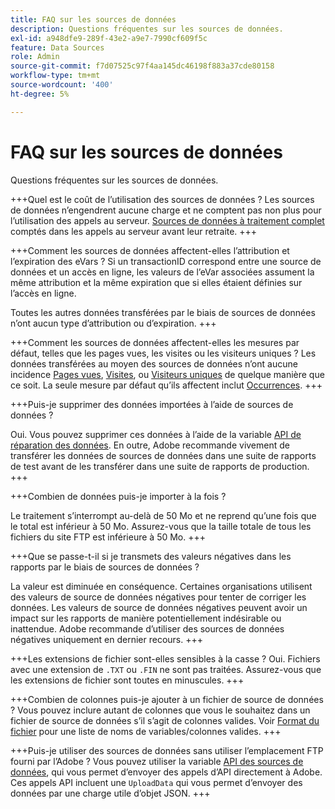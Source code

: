 ```yaml
---
title: FAQ sur les sources de données
description: Questions fréquentes sur les sources de données.
exl-id: a948dfe9-289f-43e2-a9e7-7990cf609f5c
feature: Data Sources
role: Admin
source-git-commit: f7d07525c97f4aa145dc46198f883a37cde80158
workflow-type: tm+mt
source-wordcount: '400'
ht-degree: 5%

---
```


# FAQ sur les sources de données

Questions fréquentes sur les sources de données.

+++Quel est le coût de l’utilisation des sources de données ?
Les sources de données n’engendrent aucune charge et ne comptent pas non plus pour l’utilisation des appels au serveur. [Sources de données à traitement complet](full-processing-eol.md) comptés dans les appels au serveur avant leur retraite.
+++

+++Comment les sources de données affectent-elles l’attribution et l’expiration des eVars ?
Si un transactionID correspond entre une source de données et un accès en ligne, les valeurs de l’eVar associées assument la même attribution et la même expiration que si elles étaient définies sur l’accès en ligne.

Toutes les autres données transférées par le biais de sources de données n’ont aucun type d’attribution ou d’expiration.
+++

+++Comment les sources de données affectent-elles les mesures par défaut, telles que les pages vues, les visites ou les visiteurs uniques ?
Les données transférées au moyen des sources de données n’ont aucune incidence [Pages vues](/help/components/metrics/page-views.md), [Visites](/help/components/metrics/visits.md), ou [Visiteurs uniques](/help/components/metrics/unique-visitors.md) de quelque manière que ce soit. La seule mesure par défaut qu’ils affectent inclut [Occurrences](/help/components/metrics/occurrences.md).
+++

+++Puis-je supprimer des données importées à l’aide de sources de données ?

Oui. Vous pouvez supprimer ces données à l’aide de la variable [API de réparation des données](https://developer.adobe.com/analytics-apis/docs/2.0/guides/endpoints/data-repair/). En outre, Adobe recommande vivement de transférer les données de sources de données dans une suite de rapports de test avant de les transférer dans une suite de rapports de production.
+++

+++Combien de données puis-je importer à la fois ?

Le traitement s’interrompt au-delà de 50 Mo et ne reprend qu’une fois que le total est inférieur à 50 Mo. Assurez-vous que la taille totale de tous les fichiers du site FTP est inférieure à 50 Mo.
+++

+++Que se passe-t-il si je transmets des valeurs négatives dans les rapports par le biais de sources de données ?

La valeur est diminuée en conséquence. Certaines organisations utilisent des valeurs de source de données négatives pour tenter de corriger les données. Les valeurs de source de données négatives peuvent avoir un impact sur les rapports de manière potentiellement indésirable ou inattendue. Adobe recommande d’utiliser des sources de données négatives uniquement en dernier recours.
+++

+++Les extensions de fichier sont-elles sensibles à la casse ?
Oui. Fichiers avec une extension de `.TXT` ou `.FIN` ne sont pas traitées. Assurez-vous que les extensions de fichier sont toutes en minuscules.
+++

+++Combien de colonnes puis-je ajouter à un fichier de source de données ?
Vous pouvez inclure autant de colonnes que vous le souhaitez dans un fichier de source de données s’il s’agit de colonnes valides. Voir [Format du fichier](file-format.md) pour une liste de noms de variables/colonnes valides.
+++

+++Puis-je utiliser des sources de données sans utiliser l’emplacement FTP fourni par l’Adobe ?
Vous pouvez utiliser la variable [API des sources de données](https://developer.adobe.com/analytics-apis/docs/1.4/guides/data-sources/), qui vous permet d’envoyer des appels d’API directement à Adobe. Ces appels API incluent une `UploadData` qui vous permet d’envoyer des données par une charge utile d’objet JSON.
+++
